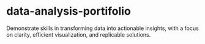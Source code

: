 # data-analysis-portifolio
Demonstrate skills in transforming data into actionable insights, with a focus on clarity, efficient visualization, and replicable solutions.
